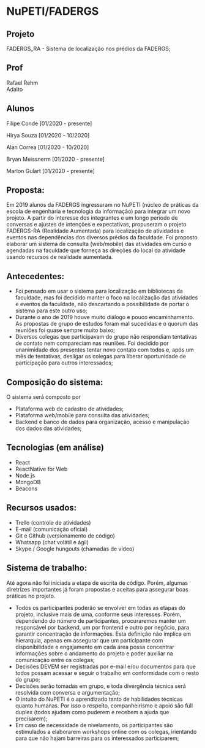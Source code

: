 # NuPETI/FADERGS

## Projeto

FADERGS_RA - Sistema de localização nos prédios da FADERGS;

## Prof

Rafael Rehm<br> Adalto

## Alunos

Filipe Conde      [01/2020 - presente]

Hirya Souza       [01/2020 - 10/2020]

Alan Correa       [01/2020 - 10/2020]

Bryan Meissnerm   [01/2020 - presente]

Marlon Gulart     [01/2020 - presente]
		   



## Proposta:

Em 2019 alunos da FADERGS ingressaram no NuPETI (núcleo de práticas  da escola de engenharia e tecnologia da informação) para integrar um novo projeto. A partir do interesse dos integrantes e um longo período de conversas e ajustes de intenções e expectativas, propuseram o projeto FADERGS-RA (Realidade Aumentada) para localização de atividades e eventos nas dependências dos diversos prédios da faculdade.  Foi proposto elaborar um sistema de consulta (web/mobile) das atividades em curso e agendadas na faculdade que forneça as direções do local da atividade usando recursos de realidade aumentada.

## Antecedentes:
- Foi pensado em usar o sistema para localização em bibliotecas da faculdade, mas foi decidido manter o foco na localização das atividades e eventos da faculdade, não descartando a possibilidade de portar o sistema para este outro uso;
- Durante o ano de 2019 houve muito diálogo e pouco encaminhamento. As propostas de grupo de estudos foram mal sucedidas e o quorum das reuniões foi quase sempre muito baixo;
- Diversos colegas que participavam do grupo não respondiam tentativas de contato nem compareciam nas reuniões. Foi decidido por unanimidade dos presentes tentar novo contato com todos e, após um mês de tentativas, desligar os colegas para liberar oportunidade de participação para outros interessados;

## Composição do sistema:
O sistema será composto por
- Plataforma web de cadastro de atividades;
- Plataforma web/mobile para consulta das atividades;
- Backend e banco de dados para organização, acesso e manipulação dos dados das atividades;

## Tecnologias (em análise)
- React
- ReactNative for Web
- Node.js
- MongoDB
- Beacons

## Recursos usados:
- Trello (controle de atividades)
- E-mail (comunicação oficial)
- Git e Github (versionamento de código)
- Whatsapp (chat volátil e ágil)
- Skype / Google hungouts (chamadas de vídeo)

## Sistema de trabalho:
Até agora não foi iniciada a etapa de escrita de código. Porém, algumas diretrizes importantes já foram propostas e aceitas para assegurar boas práticas no projeto.
- Todos os participantes poderão se envolver em todas as etapas do projeto, inclusive mais de uma, conforme seus interesses. Porém, dependendo do número de participantes, procuraremos manter um responsável por backend, um por frontend e outro por negócio, para garantir concentração de informações. Esta definição não implica em hierarquia, apenas em assegurar que um participante com disponibilidade e engajamento em cada área possa concentrar informações sobre o andamento do projeto e poder auxiliar na comunicação entre os colegas;
- Decisões DEVEM ser registradas por e-mail e/ou documentos para que todos possam acessar e seguir o trabalho em conformidade com o resto do grupo;
- Decisões serão tomadas em grupo, e toda divergência técnica será resolvida com conversa e argumentação;
- O intuito do NuPETI é o aprendizado  tanto de habilidades técnicas quanto humanas. Por isso o respeito, companheirismo e apoio são full duplex (todos ajudam como puderem e recebem a ajuda que precisarem);
- Em caso de necessidade de nivelamento, os participantes são estimulados a elaborarem workshops online com os colegas, irientando para que não hajam barreiras para os interessados participarem;

